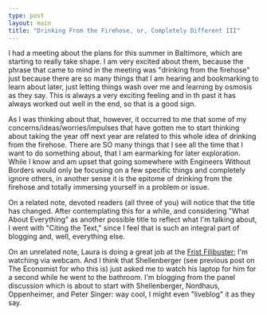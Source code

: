 ```yaml
---
type: post
layout: main
title: "Drinking From the Firehose, or, Completely Different III"
---
```

I had a meeting about the plans for this summer in Baltimore, which are
starting to really take shape. I am very excited about them, because the
phrase that came to mind in the meeting was "drinking from the firehose" just
because there are so many things that I am hearing and bookmarking to learn
about later, just letting things wash over me and learning by osmosis as they
say. This is always a very exciting feeling and in th past it has always
worked out well in the end, so that is a good sign.

  
As I was thinking about that, however, it occurred to me that some of my
concerns/ideas/worries/impulses that have gotten me to start thinking about
taking the year off next year are related to this whole idea of drinking from
the firehose. There are SO many things that I see all the time that I want to
do something about, that I am earmarking for later exploration. While I know
and am upset that going somewhere with Engineers Without Borders would only be
focusing on a few specific things and completely ignore others, in another
sense it is the epitome of drinking from the firehose and totally immersing
yourself in a problem or issue.

  
On a related note, devoted readers (all three of you) will notice that the
title has changed. After contemplating this for a while, and considering "What
About Everything" as another possible title to reflect what I'm talking about,
I went with "Citing the Text," since I feel that is such an integral part of
blogging and, well, everything else.

  
On an unrelated note, Laura is doing a great job at the [Frist
Filibuster](http://www.filibusterfrist.com); I'm watching via webcam. And I
think that Shellenberger (see previous post on The Economist for who this is)
just asked me to watch his laptop for him for a second while he went to the
bathroom. I'm blogging from the panel discussion which is about to start with
Shellenberger, Nordhaus, Oppenheimer, and Peter Singer: way cool, I might even
"liveblog" it as they say.

